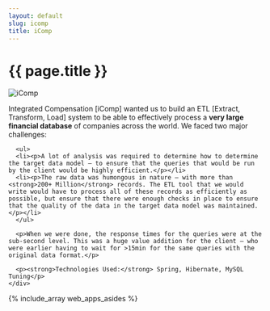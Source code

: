 ```yaml
---
layout: default
slug: icomp
title: iComp
---
```

<div class="span9">
	<h1>{{ page.title }}</h1>
	<div class="row-fluid">
	  <div class="span5 main-image-container">
	  	<img src="/images/105__320x240_icomp.png" alt="iComp" title="" />
	  </div>
	  <p>Integrated Compensation [iComp] wanted us to build an ETL [Extract, Transform, Load] system to be able to effectively process a <strong>very large financial database</strong> of companies across the world. We faced two major challenges:</p>

	  <ul>
	  <li><p>A lot of analysis was required to determine how to determine the target data model – to ensure that the queries that would be run by the client would be highly efficient.</p></li>
	  <li><p>The raw data was humongous in nature – with more than <strong>200+ Million</strong> records. The ETL tool that we would write would have to process all of these records as efficiently as possible, but ensure that there were enough checks in place to ensure that the quality of the data in the target data model was maintained.</p></li>
	  </ul>

	  <p>When we were done, the response times for the queries were at the sub-second level. This was a huge value addition for the client – who were earlier having to wait for >15min for the same queries with the original data format.</p>

	  <p><strong>Technologies Used:</strong> Spring, Hibernate, MySQL Tuning</p>
	</div>
</div>
<div class="sidebar-nav span3">
  {% include_array web_apps_asides %}
</div>
